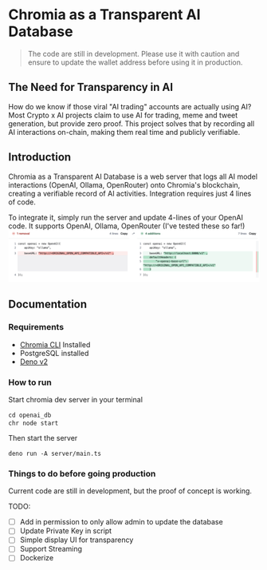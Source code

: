 # Chromia as a Transparent AI Database

> The code are still in development. Please use it with caution and ensure to update the wallet address before using it in production.

## The Need for Transparency in AI
How do we know if those viral "AI trading" accounts are actually using AI? Most Crypto x AI projects claim to use AI for trading, meme and tweet generation, but provide zero proof. This project solves that by recording all AI interactions on-chain, making them real time and publicly verifiable.

## Introduction

 Chromia as a Transparent AI Database is a web server that logs all AI model interactions (OpenAI, Ollama, OpenRouter) onto Chromia's blockchain, creating a verifiable record of AI activities. Integration requires just 4 lines of code.

To integrate it, simply run the server and update 4-lines of your OpenAI code. It supports OpenAI, Ollama, OpenRouter (I've tested these so far!)
![](./demo.png)

## Documentation


### Requirements
- [Chromia CLI](https://docs.chromia.com/intro/installation/cli-installation) Installed
- PostgreSQL installed
- [Deno v2](https://deno.com/)

### How to run
Start chromia dev server in your terminal
```
cd openai_db
chr node start
```

Then start the server

```
deno run -A server/main.ts
```

### Things to do before going production

Current code are still in development, but the proof of concept is working.

TODO:
- [ ] Add in permission to only allow admin to update the database 
- [ ] Update Private Key in script
- [ ] Simple display UI for transparency
- [ ] Support Streaming
- [ ] Dockerize
